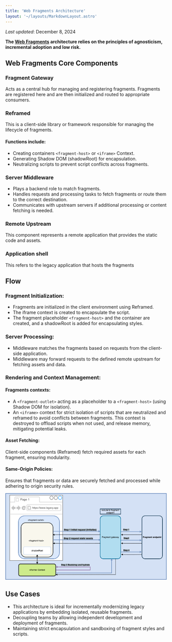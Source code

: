 ```yaml
---
title: 'Web Fragments Architecture'
layout: '~/layouts/MarkdownLayout.astro'
---
```


_Last updated_: December 8, 2024

**The [Web Fragments](https://github.com/web-fragments/web-fragments/) architecture relies on the principles of agnosticism, incremental adoption and low risk.**

## Web Fragments Core Components

### Fragment Gateway

Acts as a central hub for managing and registering fragments.
Fragments are registered here and are then initialized and routed to appropriate consumers.

### Reframed

This is a client-side library or framework responsible for managing the lifecycle of fragments.

#### Functions include:

- Creating containers `<fragment-host>` or `<iframe>` Context.
- Generating Shadow DOM (shadowRoot) for encapsulation.
- Neutralizing scripts to prevent script conflicts across fragments.

### Server Middleware

- Plays a backend role to match fragments.
- Handles requests and processing tasks to fetch fragments or route them to the correct destination.
- Communicates with upstream servers if additional processing or content fetching is needed.

### Remote Upstream

This component represents a remote application that provides the static code and assets.

### Application shell

This refers to the legacy application that hosts the fragments

## Flow

### Fragment Initialization:

- Fragments are initialized in the client environment using Reframed.
- The iframe context is created to encapsulate the script.
- The fragment placeholder `<fragment-host>` and the container are created, and a shadowRoot is added for encapsulating styles.

### Server Processing:

- Middleware matches the fragments based on requests from the client-side application.
- Middleware may forward requests to the defined remote upstream for fetching assets and data.

### Rendering and Context Management:

#### Fragments contexts:

- A `<fragment-outlet>` acting as a placeholder to a `<fragment-host>` (using Shadow DOM for isolation).
- An `<iframe>` context for strict isolation of scripts that are neutralized and reframed to avoid conflicts between fragments. This context is destroyed to offload scripts when not used, and release memory, mitigating potential leaks.

#### Asset Fetching:

Client-side components (Reframed) fetch required assets for each fragment, ensuring modularity.

#### Same-Origin Policies:

Ensures that fragments or data are securely fetched and processed while adhering to origin security rules.

![web fragments middleware](../../assets/images/wf-middleware.drawio.png)

## Use Cases

- This architecture is ideal for incrementally modernizing legacy applications by embedding isolated, reusable fragments.
- Decoupling teams by allowing independent development and deployment of fragments.
- Maintaining strict encapsulation and sandboxing of fragment styles and scripts.
